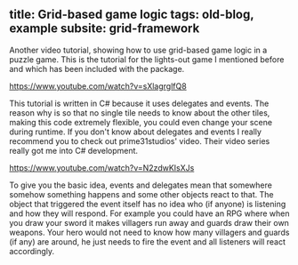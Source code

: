 title: Grid-based game logic
tags: old-blog, example
subsite: grid-framework
---

Another video tutorial, showing how to use grid-based game logic in a puzzle
game. This is the tutorial for the lights-out game I mentioned before and which
has been included with the package.

https://www.youtube.com/watch?v=sXlagrglfQ8

This tutorial is written in C# because it uses delegates and events. The reason
why is so that no single tile needs to know about the other tiles, making this
code extremely flexible, you could even change your scene during runtime. If you
don't know about delegates and events I really recommend you to check out
prime31studios' video. Their video series really got me into C# development.

https://www.youtube.com/watch?v=N2zdwKIsXJs

To give you the basic idea, events and delegates mean that somewhere somehow
something happens and some other objects react to that. The object that
triggered the event itself has no idea who (if anyone) is listening and how
they will respond. For example you could have an RPG where when you draw your
sword it makes villagers run away and guards draw their own weapons. Your hero
would not need to know how many villagers and guards (if any) are around, he
just needs to fire the event and all listeners will react accordingly.
